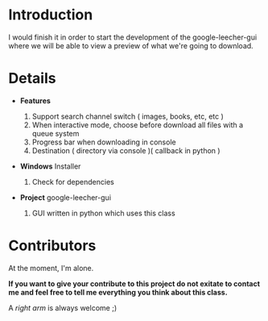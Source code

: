 # Introduction #

I would finish it in order to start the development of the google-leecher-gui where we will be able to view a preview of what we're going to download.

# Details #

  * **Features**
    1. Support search channel switch ( images, books, etc, etc )
    1. When interactive mode, choose before download all files with a queue system
    1. Progress bar when downloading in console
    1. Destination ( directory via console )( callback in python )

  * **Windows** Installer
    1. Check for dependencies

  * **Project** google-leecher-gui
    1. GUI written in python which uses this class

# Contributors #

At the moment, I'm alone.

**If you want to give your contribute to this project do not exitate to contact me and feel free to tell me everything you think about this class.**

A _right arm_ is always welcome ;)